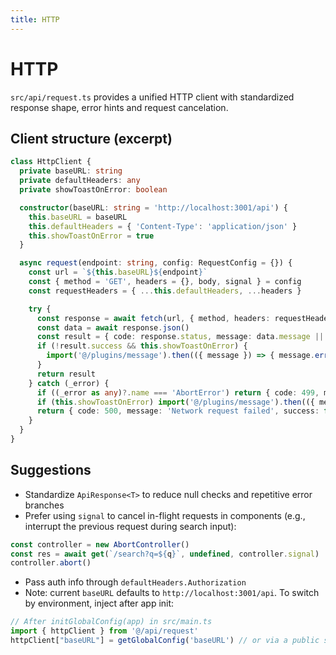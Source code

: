 ```yaml
---
title: HTTP
---
```


# HTTP

`src/api/request.ts` provides a unified HTTP client with standardized response shape, error hints and request cancelation.

## Client structure (excerpt)

```ts
class HttpClient {
  private baseURL: string
  private defaultHeaders: any
  private showToastOnError: boolean

  constructor(baseURL: string = 'http://localhost:3001/api') {
    this.baseURL = baseURL
    this.defaultHeaders = { 'Content-Type': 'application/json' }
    this.showToastOnError = true
  }

  async request(endpoint: string, config: RequestConfig = {}) {
    const url = `${this.baseURL}${endpoint}`
    const { method = 'GET', headers = {}, body, signal } = config
    const requestHeaders = { ...this.defaultHeaders, ...headers }

    try {
      const response = await fetch(url, { method, headers: requestHeaders, body: body ? JSON.stringify(body) : undefined, signal })
      const data = await response.json()
      const result = { code: response.status, message: data.message || (response.ok ? 'Success' : 'Error'), data: data.data || data, success: response.ok && data.code === 200 }
      if (!result.success && this.showToastOnError) {
        import('@/plugins/message').then(({ message }) => { message.error(result.message || 'Request failed') })
      }
      return result
    } catch (_error) {
      if ((_error as any)?.name === 'AbortError') return { code: 499, message: 'Request aborted', success: false }
      if (this.showToastOnError) import('@/plugins/message').then(({ message }) => { message.error('Network request failed') })
      return { code: 500, message: 'Network request failed', success: false }
    }
  }
}
```

## Suggestions

- Standardize `ApiResponse<T>` to reduce null checks and repetitive error branches
- Prefer using `signal` to cancel in-flight requests in components (e.g., interrupt the previous request during search input):

```ts
const controller = new AbortController()
const res = await get(`/search?q=${q}`, undefined, controller.signal)
controller.abort()
```

- Pass auth info through `defaultHeaders.Authorization`
- Note: current `baseURL` defaults to `http://localhost:3001/api`. To switch by environment, inject after app init:

```ts
// After initGlobalConfig(app) in src/main.ts
import { httpClient } from '@/api/request'
httpClient["baseURL"] = getGlobalConfig('baseURL') // or via a public setter
```
